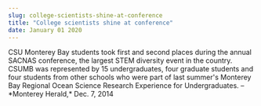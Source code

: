 ```yaml
---
slug: college-scientists-shine-at-conference
title: "College scientists shine at conference"
date: January 01 2020
---
```


 
<p>
  CSU Monterey Bay students took first and second places during the annual
  SACNAS conference, the largest STEM diversity event in the country. CSUMB was
  represented by 15 undergraduates, four graduate students and four students
  from other schools who were part of last summer's Monterey Bay Regional Ocean
  Science Research Experience for Undergraduates. – &#42;Monterey Herald,&#42;
  Dec. 7, 2014
</p>
 
